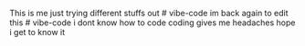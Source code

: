 This is me just trying different stuffs out # vibe-code
im back again to edit this # vibe-code
i dont know how to code
coding gives me headaches
hope i get to know it
